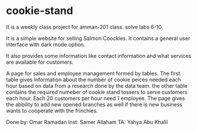 # cookie-stand

It is a weekly class project for amman-201 class.
solve labs 6-10.

It is a simple website for selling Salmon Coockies. It contains a general user interface with dark mode option. 

It also provides some information like contact information and what services are available for customers.

A page for sales and employee management formed by tables. The first table gives information about the number of cookie peices needed each hour based on data from a research done by the data team. the other table contains the required numeber of cookie stand tossers to serve customers each hour. Each 20 customers per hour need 1 employee. The page gives the abbility to add new opened branches as well if there is new business wants to cooperate with the frinchies.

Done by: Omar Ramadan
Inst: Samer Allaham
TA: Yahya Abu Khalil


